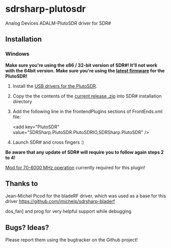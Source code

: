 # sdrsharp-plutosdr

Analog Devices ADALM-PlutoSDR driver for SDR#

## Installation

### Windows

**Make sure you're using the x86 / 32-bit version of SDR#! It'll not work with the 64bit version.**
**Make sure you're using the [latest firmware](https://wiki.analog.com/university/tools/pluto/users/firmware) for the PlutoSDR!**

1. Install the [USB drivers for the PlutoSDR](https://github.com/analogdevicesinc/plutosdr-m2k-drivers-win/releases). 

2. Copy the the contents of the [current release .zip](https://github.com/Manawyrm/sdrsharp-plutosdr/releases) into SDR# installation directory
3. Add the following line in the frontendPlugins sections of FrontEnds.xml file:

	&lt;add key="PlutoSDR" value="SDRSharp.PlutoSDR.PlutoSDRIO,SDRSharp.PlutoSDR" /&gt;

4. Launch SDR# and cross fingers :)

**Be aware that any update of SDR# will require you to follow again steps 2 to 4!**

[Mod for 70-6000 MHz operation](https://wiki.analog.com/university/tools/pluto/users/customizing#updating_to_the_ad9364) currently required for this plugin! 

## Thanks to 

Jean-Michel Picod for the bladeRF driver, which was used as a base for this driver
https://github.com/jmichelp/sdrsharp-bladerf

dos_fan] and prog for very helpful support while debugging

## Bugs? Ideas?

Please report them using the bugtracker on the Github project!
